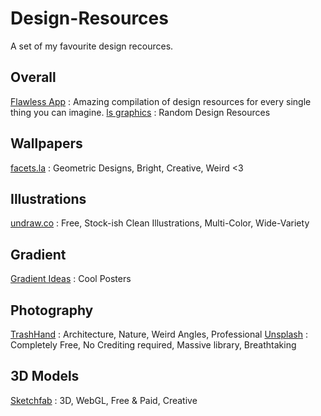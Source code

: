 # Design-Resources
A set of my favourite design recources.

## Overall

[Flawless App](https://flawlessapp.io/designtools) : Amazing compilation of design resources for every single thing you can imagine. 
[ls graphics](https://www.ls.graphics/) : Random Design Resources

## Wallpapers

[facets.la](https://facets.la) : Geometric Designs, Bright, Creative, Weird <3

## Illustrations 

[undraw.co](https://undraw.co) : Free, Stock-ish Clean Illustrations, Multi-Color, Wide-Variety

## Gradient

[Gradient Ideas](https://bashooka.com/inspiration/gradient-poster-designs/) : Cool Posters

## Photography

[TrashHand](http://www.trashhand.com/) : Architecture, Nature, Weird Angles, Professional
[Unsplash](https://unsplash.com/) : Completely Free, No Crediting required, Massive library, Breathtaking

## 3D Models

[Sketchfab](https://sketchfab.com/) : 3D, WebGL, Free & Paid, Creative

